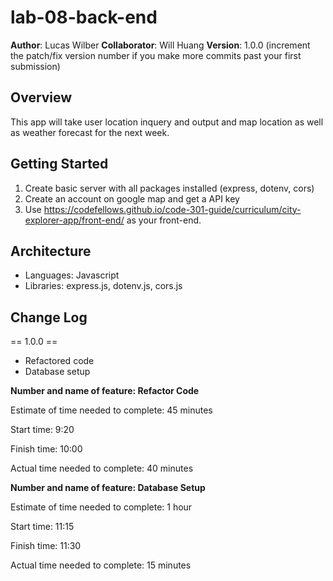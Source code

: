 # lab-08-back-end

**Author**: Lucas Wilber
**Collaborator**: Will Huang
**Version**: 1.0.0 (increment the patch/fix version number if you make more commits past your first submission)

## Overview
<!-- Provide a high level overview of what this application is and why you are building it, beyond the fact that it's an assignment for this class. (i.e. What's your problem domain?) -->
This app will take user location inquery and output and map location as well as weather forecast for the next week.

## Getting Started
<!-- What are the steps that a user must take in order to build this app on their own machine and get it running? -->
1. Create basic server with all packages installed (express, dotenv, cors)
1. Create an account on google map and get a API key
1. Use https://codefellows.github.io/code-301-guide/curriculum/city-explorer-app/front-end/ as your front-end.

## Architecture
<!-- Provide a detailed description of the application design. What technologies (languages, libraries, etc) you're using, and any other relevant design information. -->
- Languages: Javascript
- Libraries: express.js, dotenv.js, cors.js

## Change Log
== 1.0.0 ==
- Refactored code
- Database setup

**Number and name of feature: Refactor Code**

Estimate of time needed to complete: 45 minutes

Start time: 9:20

Finish time: 10:00

Actual time needed to complete: 40 minutes


**Number and name of feature: Database Setup**

Estimate of time needed to complete: 1 hour

Start time: 11:15

Finish time: 11:30

Actual time needed to complete: 15 minutes
